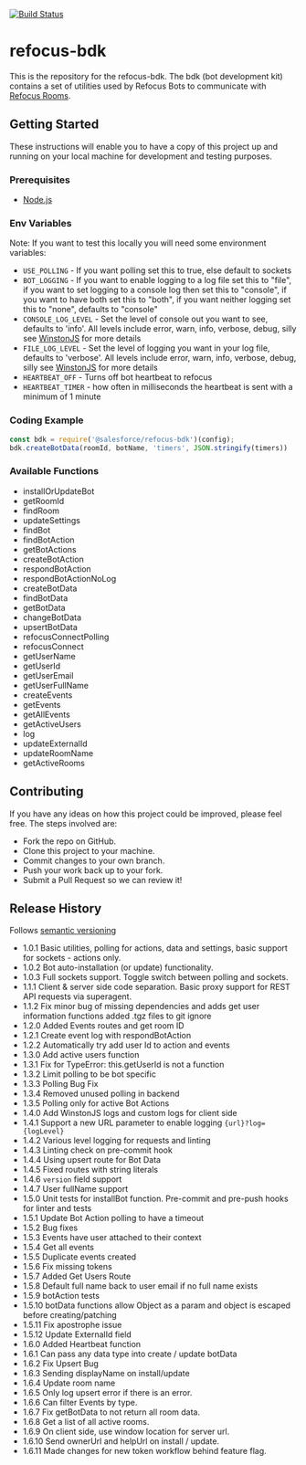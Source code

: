[![Build Status](https://travis-ci.org/salesforce/refocus-bdk.svg?branch=master)](https://travis-ci.org/salesforce/refocus-bdk)

# refocus-bdk
This is the repository for the refocus-bdk. The bdk (bot development kit) contains a set of utilities used by Refocus Bots to communicate with [Refocus Rooms](https://github.com/salesforce/refocus).

## Getting Started
These instructions will enable you to have a copy of this project up and running on your local machine for development and testing purposes.

### Prerequisites
* [Node.js](https://nodejs.org/en/)

### Env Variables
Note: If you want to test this locally you will need some environment variables:
* ```USE_POLLING``` - If you want polling set this to true, else default to sockets
* ```BOT_LOGGING``` - If you want to enable logging to a log file set this to "file", if you want to set logging to a console log then set this to "console", if you want to have both set this to "both", if you want neither logging set this to "none", defaults to "console"
* ```CONSOLE_LOG_LEVEL``` - Set the level of console out you want to see, defaults to 'info'. All levels include error, warn, info, verbose, debug, silly see [WinstonJS](https://github.com/winstonjs/winston/tree/2.4.0) for more details
* ```FILE_LOG_LEVEL``` - Set the level of logging you want in your log file, defaults to 'verbose'. All levels include error, warn, info, verbose, debug, silly see [WinstonJS](https://github.com/winstonjs/winston/tree/2.4.0) for more details
* ```HEARTBEAT_OFF``` - Turns off bot heartbeat to refocus
* ```HEARTBEAT_TIMER``` - how often in milliseconds the heartbeat is sent with a minimum of 1 minute


### Coding Example
```javascript
const bdk = require('@salesforce/refocus-bdk')(config);
bdk.createBotData(roomId, botName, 'timers', JSON.stringify(timers))
```

### Available Functions
* installOrUpdateBot
* getRoomId
* findRoom
* updateSettings
* findBot
* findBotAction
* getBotActions
* createBotAction
* respondBotAction
* respondBotActionNoLog
* createBotData
* findBotData
* getBotData
* changeBotData
* upsertBotData
* refocusConnectPolling
* refocusConnect
* getUserName
* getUserId
* getUserEmail
* getUserFullName
* createEvents
* getEvents
* getAllEvents
* getActiveUsers
* log
* updateExternalId
* updateRoomName
* getActiveRooms

## Contributing
If you have any ideas on how this project could be improved, please feel free. The steps involved are:
* Fork the repo on GitHub.
* Clone this project to your machine.
* Commit changes to your own branch.
* Push your work back up to your fork.
* Submit a Pull Request so we can review it!

## Release History

Follows [semantic versioning](https://docs.npmjs.com/getting-started/semantic-versioning#semver-for-publishers)

* 1.0.1 Basic utilities, polling for actions, data and settings, basic support for sockets - actions only.
* 1.0.2 Bot auto-installation (or update) functionality.
* 1.0.3 Full sockets support. Toggle switch between polling and sockets.
* 1.1.1 Client & server side code separation. Basic proxy support for REST API requests via superagent.
* 1.1.2 Fix minor bug of missing dependencies and adds get user information functions added .tgz files to git ignore
* 1.2.0 Added Events routes and get room ID
* 1.2.1 Create event log with respondBotAction
* 1.2.2 Automatically try add user Id to action and events
* 1.3.0 Add active users function
* 1.3.1 Fix for TypeError: this.getUserId is not a function
* 1.3.2 Limit polling to be bot specific
* 1.3.3 Polling Bug Fix
* 1.3.4 Removed unused polling in backend
* 1.3.5 Polling only for active Bot Actions
* 1.4.0 Add WinstonJS logs and custom logs for client side
* 1.4.1 Support a new URL parameter to enable logging `{url}?log={logLevel}`
* 1.4.2 Various level logging for requests and linting
* 1.4.3 Linting check on pre-commit hook
* 1.4.4 Using upsert route for Bot Data
* 1.4.5 Fixed routes with string literals
* 1.4.6 `version` field support
* 1.4.7 User fullName support
* 1.5.0 Unit tests for installBot function. Pre-commit and pre-push hooks for linter and tests
* 1.5.1 Update Bot Action polling to have a timeout
* 1.5.2 Bug fixes
* 1.5.3 Events have user attached to their context
* 1.5.4 Get all events
* 1.5.5 Duplicate events created
* 1.5.6 Fix missing tokens
* 1.5.7 Added Get Users Route
* 1.5.8 Default full name back to user email if no full name exists
* 1.5.9 botAction tests
* 1.5.10 botData functions allow Object as a param and object is escaped before creating/patching
* 1.5.11 Fix apostrophe issue
* 1.5.12 Update ExternalId field
* 1.6.0 Added Heartbeat function
* 1.6.1 Can pass any data type into create / update botData
* 1.6.2 Fix Upsert Bug
* 1.6.3 Sending displayName on install/update
* 1.6.4 Update room name
* 1.6.5 Only log upsert error if there is an error.
* 1.6.6 Can filter Events by type.
* 1.6.7 Fix getBotData to not return all room data.
* 1.6.8 Get a list of all active rooms.
* 1.6.9 On client side, use window location for server url.
* 1.6.10 Send ownerUrl and helpUrl on install / update.
* 1.6.11 Made changes for new token workflow behind feature flag.
